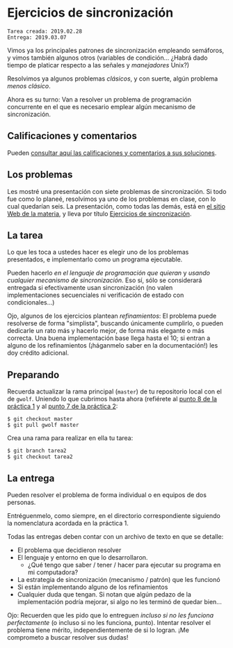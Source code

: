 # Ejercicios de sincronización

    Tarea creada: 2019.02.28
	Entrega: 2019.03.07

Vimos ya los principales patrones de sincronización empleando
semáforos, y vimos también algunos otros (variables de
condición... ¿Habrá dado tiempo de platicar respecto a las señales y
_manejadores_ Unix?)

Resolvimos ya algunos problemas _clásicos_, y con suerte, algún
problema _menos clásico_.

Ahora es su turno: Van a resolver un problema de programación
concurrente en el que es necesario emplear algún mecanismo de
sincronización.

## Calificaciones y comentarios

Pueden [consultar aquí las calificaciones y comentarios a sus
soluciones](./revision.org).

## Los problemas

Les mostré una presentación con siete problemas de sincronización. Si
todo fue como lo planeé, resolvimos ya uno de los problemas en clase,
con lo cual quedarían seis. La presentación, como todas las demás, está
en [el sitio Web de la materia](http://gwolf.sistop.org/), y lleva por
título [Ejercicios de
sincronización](http://gwolf.sistop.org/laminas/06b-ejercicios-sincronizacion.pdf).

## La tarea

Lo que les toca a ustedes hacer es elegir uno de los problemas
presentados, e implementarlo como un programa ejecutable.

Pueden hacerlo _en el lenguaje de programación que quieran_ y _usando
cualquier mecanismo de sincronización_. Eso sí, sólo se considerará
entregada si efectivamente usan sincronización (no valen
implementaciones secuenciales ni verificación de estado con
condicionales...)

Ojo, algunos de los ejercicios plantean _refinamientos_: El problema
puede resolverse de forma "simplista", buscando únicamente cumplirlo,
o pueden dedicarle un rato más y hacerlo mejor, de forma más
elegante o más correcta. Una buena implementación base llega hasta el
10; si entran a alguno de los refinamientos (¡háganmelo saber en la
documentación!) les doy crédito adicional.

## Preparando

Recuerda actualizar la rama principal (`master`) de tu repositorio
local con el de `gwolf`. Uniendo lo que cubrimos hasta ahora
(refiérete al [punto 8 de la práctica 1](../../practicas/1/README.md)
y al [punto 7 de la práctica 2](../../practicas/2/README.md):

    $ git checkout master
    $ git pull gwolf master

Crea una rama para realizar en ella tu tarea:

    $ git branch tarea2
	$ git checkout tarea2

## La entrega

Pueden resolver el problema de forma individual o en equipos de dos
personas.

Entréguenmelo, como siempre, en el directorio correspondiente
siguiendo la nomenclatura acordada en la práctica 1.

Todas las entregas deben contar con un archivo de texto en que se
detalle:

- El problema que decidieron resolver
- El lenguaje y entorno en que lo desarrollaron.
  - ¿Qué tengo que saber / tener / hacer para ejecutar su programa en
    mi computadora?
- La estrategia de sincronización (mecanismo / patrón) que les
  funcionó
- Si están implementando alguno de los refinamientos
- Cualquier duda que tengan. Si notan que algún pedazo de la
  implementación podría mejorar, si algo no les terminó de quedar
  bien...

Ojo: Recuerden que les pido que lo entreguen _incluso si no les
funciona perfectamente_ (o incluso si no les funciona,
punto). Intentar resolver el problema tiene mérito, independientemente
de si lo logran. ¡Me comprometo a buscar resolver sus dudas!

